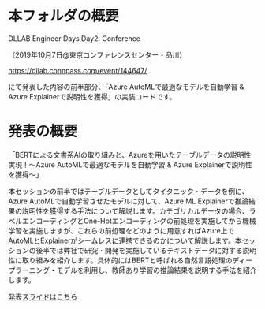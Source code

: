 
# 本フォルダの概要
DLLAB Engineer Days Day2: Conference

（2019年10月7日@東京コンファレンスセンター・品川）

https://dllab.connpass.com/event/144647/


にて発表した内容の前半部分、「Azure AutoMLで最適なモデルを自動学習 & Azure Explainerで説明性を獲得」の実装コードです。

# 発表の概要

「BERTによる文書系AIの取り組みと、Azureを用いたテーブルデータの説明性実現！～Azure AutoMLで最適なモデルを自動学習 & Azure Explainerで説明性を獲得～」

本セッションの前半ではテーブルデータとしてタイタニック・データを例に、Azure AutoMLで自動学習させたモデルに対して、Azure ML Explainerで推論結果の説明性を獲得する手法について解説します。カテゴリカルデータの場合、ラベルエンコーディングとOne-Hotエンコーディングの前処理を実施してから機械学習を実施しますが、これらの前処理をどのように用意すればAzure上でAutoMLとExplainerがシームレスに連携できるのかについて解説します。本セッションの後半では弊社で研究・開発を実施しているテキストデータに対する説明性に取り組みを紹介します。具体的にはBERTと呼ばれる自然言語処理のディープラーニング・モデルを利用し、教師あり学習の推論結果を説明する手法を紹介します。

[発表スライドはこちら](https://www.slideshare.net/DeepLearningLab/bertaiazure?ref=https://dllab.connpass.com/event/144647/presentation/)




